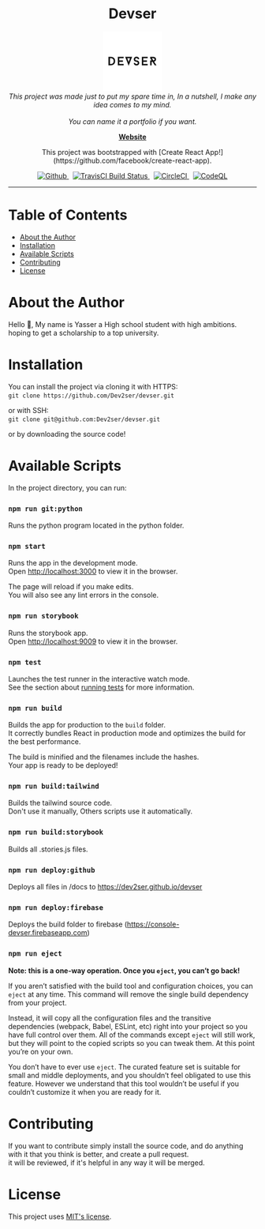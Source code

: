 <h1 align="center">Devser</h1>

<p align="center">
  <img src="src/assets/images/devser.png" alt="devser logo" width="120px" height="120px"/>
  <br>
  <i>This project was made just to put my spare time in, In a nutshell, I make any idea comes to my mind.<br />
    <br> You can name it a portfolio if you want.</i>
  <br>
</p>

<p align="center">
  <a href="https://console-devser.firebaseapp.com"><strong>Website</strong></a>
  <br>
</p>

<p align="center">
  This project was bootstrapped with [Create React App!](https://github.com/facebook/create-react-app).
  <br>
</p>

<p align="center">
  <a href="https://img.shields.io/github/license/Dev2ser/devser">
    <img src="https://img.shields.io/github/license/Dev2ser/devser" alt="Github" />
  </a>&nbsp;
  <a href="https://travis-ci.com/Dev2ser/devser">
    <img src="https://travis-ci.com/Dev2ser/devser.svg?branch=master" alt="TravisCI Build Status" />
  </a>&nbsp;
  <a href="https://app.circleci.com/pipelines/github/Dev2ser/devser">
    <img src="https://img.shields.io/circleci/build/github/Dev2ser/devser?label=circleci" alt="CircleCI" />
  </a>&nbsp;
  <a href="https://github.com/Dev2ser/devser/actions?query=workflow%3ACodeQL">
    <img src="https://github.com/Dev2ser/devser/workflows/CodeQL/badge.svg" alt="CodeQL" />
  </a>
</p>

<hr>

# Table of Contents

- [About the Author](#about-the-author)
- [Installation](#installation)
- [Available Scripts](#available-scripts)
- [Contributing](#contributing)
- [License](#license)

# About the Author

Hello 👋, My name is Yasser a High school student with high ambitions.<br />
hoping to get a scholarship to a top university.

# Installation

You can install the project via cloning it with HTTPS:<br />
`git clone https://github.com/Dev2ser/devser.git`

or with SSH:<br />
`git clone git@github.com:Dev2ser/devser.git`

or by downloading the source code!

# Available Scripts

In the project directory, you can run:

### `npm run git:python`

Runs the python program located in the python folder.

### `npm start`

Runs the app in the development mode.<br />
Open [http://localhost:3000](http://localhost:3000) to view it in the browser.

The page will reload if you make edits.<br />
You will also see any lint errors in the console.

### `npm run storybook`

Runs the storybook app.<br />
Open [http://localhost:9009](http://localhost:9009) to view it in the browser.

### `npm test`

Launches the test runner in the interactive watch mode.<br />
See the section about [running tests](https://facebook.github.io/create-react-app/docs/running-tests) for more information.

### `npm run build`

Builds the app for production to the `build` folder.<br />
It correctly bundles React in production mode and optimizes the build for the best performance.

The build is minified and the filenames include the hashes.<br />
Your app is ready to be deployed!

### `npm run build:tailwind`

Builds the tailwind source code.<br />
Don't use it manually, Others scripts use it automatically.

### `npm run build:storybook`

Builds all .stories.js files.

### `npm run deploy:github`

Deploys all files in /docs to https://dev2ser.github.io/devser

### `npm run deploy:firebase`

Deploys the build folder to firebase (https://console-devser.firebaseapp.com)

### `npm run eject`

**Note: this is a one-way operation. Once you `eject`, you can’t go back!**

If you aren’t satisfied with the build tool and configuration choices, you can `eject` at any time. This command will remove the single build dependency from your project.

Instead, it will copy all the configuration files and the transitive dependencies (webpack, Babel, ESLint, etc) right into your project so you have full control over them. All of the commands except `eject` will still work, but they will point to the copied scripts so you can tweak them. At this point you’re on your own.

You don’t have to ever use `eject`. The curated feature set is suitable for small and middle deployments, and you shouldn’t feel obligated to use this feature. However we understand that this tool wouldn’t be useful if you couldn’t customize it when you are ready for it.

# Contributing

If you want to contribute simply install the source code, and do anything with it that you think is better, and create a pull request.<br />
it will be reviewed, if it's helpful in any way it will be merged.

# License

This project uses [MIT's license](https://opensource.org/licenses/MIT).

